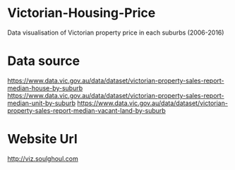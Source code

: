 # Victorian-Housing-Price
Data visualisation of Victorian property price in each suburbs (2006-2016)
# Data source
https://www.data.vic.gov.au/data/dataset/victorian-property-sales-report-median-house-by-suburb
https://www.data.vic.gov.au/data/dataset/victorian-property-sales-report-median-unit-by-suburb
https://www.data.vic.gov.au/data/dataset/victorian-property-sales-report-median-vacant-land-by-suburb
# Website Url
http://viz.soulghoul.com
